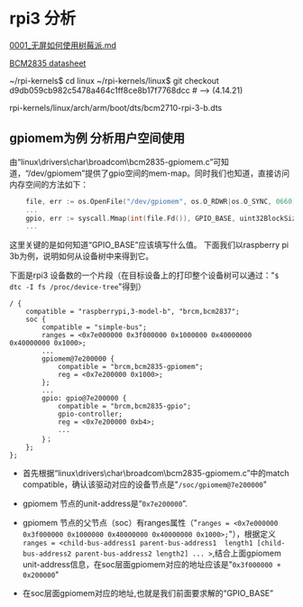 
# rpi3 分析

[0001_无屏如何使用树莓派.md](https://gitee.com/low-level-of-logic/RaspberryPi/blob/master/docs/0001_%E6%97%A0%E5%B1%8F%E5%A6%82%E4%BD%95%E4%BD%BF%E7%94%A8%E6%A0%91%E8%8E%93%E6%B4%BE.md)

[BCM2835 datasheet](https://www.alldatasheet.com/datasheet-pdf/pdf/502533/BOARDCOM/BCM2835.html)

~/rpi-kernels$ cd linux
~/rpi-kernels/linux$ git checkout d9db059cb982c5478a464c1ff8ce8b17f7768dcc # --> (4.14.21)

rpi-kernels/linux/arch/arm/boot/dts/bcm2710-rpi-3-b.dts

## gpiomem为例 分析用户空间使用

由“linux\drivers\char\broadcom\bcm2835-gpiomem.c”可知道，“/dev/gpiomem”提供了gpio空间的mem-map。同时我们也知道，直接访问内存空间的方法如下：
```go
	file, err := os.OpenFile("/dev/gpiomem", os.O_RDWR|os.O_SYNC, 0660) //|os.O_CLOEXEC
	...
	gpio, err := syscall.Mmap(int(file.Fd()), GPIO_BASE, uint32BlockSize,
	...
```
这里关键的是如何知道“GPIO_BASE”应该填写什么值。 下面我们以raspberry pi 3b为例，说明如何从设备树中来得到它。

下面是rpi3 设备数的一个片段（在目标设备上的打印整个设备树可以通过："`$ dtc -I fs /proc/device-tree`"得到）
```
/ {
	compatible = "raspberrypi,3-model-b", "brcm,bcm2837";
	soc {
		compatible = "simple-bus";
		ranges = <0x7e000000 0x3f000000 0x1000000 0x40000000 0x40000000 0x1000>;
        ...
		gpiomem@7e200000 {
			compatible = "brcm,bcm2835-gpiomem";
			reg = <0x7e200000 0x1000>;
		};
        ...
		gpio: gpio@7e200000 {
			compatible = "brcm,bcm2835-gpio";
			gpio-controller;
			reg = <0x7e200000 0xb4>;
            ...
        }；
    };
};
```

- 首先根据“linux\drivers\char\broadcom\bcm2835-gpiomem.c”中的match compatible，确认该驱动对应的设备节点是"`/soc/gpiomem@7e200000`"
- gpiomem 节点的unit-address是“`0x7e200000`”. 
- gpiomem 节点的父节点（soc）有ranges属性（"`ranges = <0x7e000000 0x3f000000 0x1000000 0x40000000 0x40000000 0x1000>;`"），根据定义`ranges = <child-bus-address1 parent-bus-address1  length1 [child-bus-address2 parent-bus-address2 length2] ... >`,结合上面gpiomem unit-address信息，在soc层面gpiomem对应的地址应该是"`0x3f000000 + 0x200000`"

- 在soc层面gpiomem对应的地址,也就是我们前面要求解的“GPIO_BASE”

